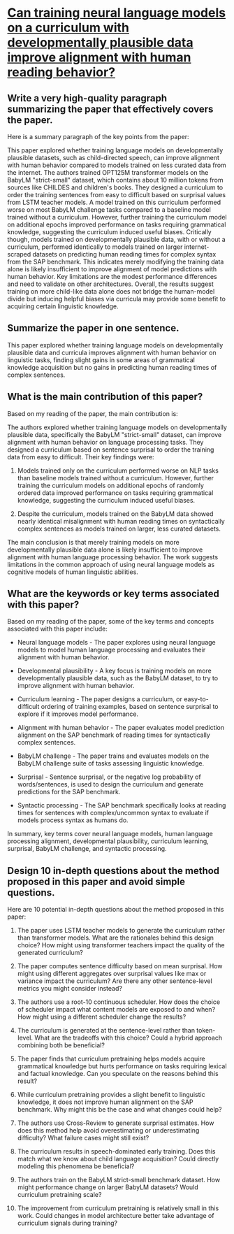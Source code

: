 # [Can training neural language models on a curriculum with developmentally   plausible data improve alignment with human reading behavior?](https://arxiv.org/abs/2311.18761)

## Write a very high-quality paragraph summarizing the paper that effectively covers the paper.

 Here is a summary paragraph of the key points from the paper:

This paper explored whether training language models on developmentally plausible datasets, such as child-directed speech, can improve alignment with human behavior compared to models trained on less curated data from the internet. The authors trained OPT125M transformer models on the BabyLM "strict-small" dataset, which contains about 10 million tokens from sources like CHILDES and children's books. They designed a curriculum to order the training sentences from easy to difficult based on surprisal values from LSTM teacher models. A model trained on this curriculum performed worse on most BabyLM challenge tasks compared to a baseline model trained without a curriculum. However, further training the curriculum model on additional epochs improved performance on tasks requiring grammatical knowledge, suggesting the curriculum induced useful biases. Critically though, models trained on developmentally plausible data, with or without a curriculum, performed identically to models trained on larger internet-scraped datasets on predicting human reading times for complex syntax from the SAP benchmark. This indicates merely modifying the training data alone is likely insufficient to improve alignment of model predictions with human behavior. Key limitations are the modest performance differences and need to validate on other architectures. Overall, the results suggest training on more child-like data alone does not bridge the human-model divide but inducing helpful biases via curricula may provide some benefit to acquiring certain linguistic knowledge.


## Summarize the paper in one sentence.

 This paper explored whether training language models on developmentally plausible data and curricula improves alignment with human behavior on linguistic tasks, finding slight gains in some areas of grammatical knowledge acquisition but no gains in predicting human reading times of complex sentences.


## What is the main contribution of this paper?

 Based on my reading of the paper, the main contribution is:

The authors explored whether training language models on developmentally plausible data, specifically the BabyLM "strict-small" dataset, can improve alignment with human behavior on language processing tasks. They designed a curriculum based on sentence surprisal to order the training data from easy to difficult. Their key findings were:

1) Models trained only on the curriculum performed worse on NLP tasks than baseline models trained without a curriculum. However, further training the curriculum models on additional epochs of randomly ordered data improved performance on tasks requiring grammatical knowledge, suggesting the curriculum induced useful biases. 

2) Despite the curriculum, models trained on the BabyLM data showed nearly identical misalignment with human reading times on syntactically complex sentences as models trained on larger, less curated datasets. 

The main conclusion is that merely training models on more developmentally plausible data alone is likely insufficient to improve alignment with human language processing behavior. The work suggests limitations in the common approach of using neural language models as cognitive models of human linguistic abilities.


## What are the keywords or key terms associated with this paper?

 Based on my reading of the paper, some of the key terms and concepts associated with this paper include:

- Neural language models - The paper explores using neural language models to model human language processing and evaluates their alignment with human behavior.

- Developmental plausibility - A key focus is training models on more developmentally plausible data, such as the BabyLM dataset, to try to improve alignment with human behavior. 

- Curriculum learning - The paper designs a curriculum, or easy-to-difficult ordering of training examples, based on sentence surprisal to explore if it improves model performance.

- Alignment with human behavior - The paper evaluates model prediction alignment on the SAP benchmark of reading times for syntactically complex sentences. 

- BabyLM challenge - The paper trains and evaluates models on the BabyLM challenge suite of tasks assessing linguistic knowledge.

- Surprisal - Sentence surprisal, or the negative log probability of words/sentences, is used to design the curriculum and generate predictions for the SAP benchmark.

- Syntactic processing - The SAP benchmark specifically looks at reading times for sentences with complex/uncommon syntax to evaluate if models process syntax as humans do.

In summary, key terms cover neural language models, human language processing alignment, developmental plausibility, curriculum learning, surprisal, BabyLM challenge, and syntactic processing.


## Design 10 in-depth questions about the method proposed in this paper and avoid simple questions.

 Here are 10 potential in-depth questions about the method proposed in this paper:

1. The paper uses LSTM teacher models to generate the curriculum rather than transformer models. What are the rationales behind this design choice? How might using transformer teachers impact the quality of the generated curriculum?

2. The paper computes sentence difficulty based on mean surprisal. How might using different aggregates over surprisal values like max or variance impact the curriculum? Are there any other sentence-level metrics you might consider instead?

3. The authors use a root-10 continuous scheduler. How does the choice of scheduler impact what content models are exposed to and when? How might using a different scheduler change the results? 

4. The curriculum is generated at the sentence-level rather than token-level. What are the tradeoffs with this choice? Could a hybrid approach combining both be beneficial? 

5. The paper finds that curriculum pretraining helps models acquire grammatical knowledge but hurts performance on tasks requiring lexical and factual knowledge. Can you speculate on the reasons behind this result? 

6. While curriculum pretraining provides a slight benefit to linguistic knowledge, it does not improve human alignment on the SAP benchmark. Why might this be the case and what changes could help?

7. The authors use Cross-Review to generate surprisal estimates. How does this method help avoid overestimating or underestimating difficulty? What failure cases might still exist?

8. The curriculum results in speech-dominated early training. Does this match what we know about child language acquisition? Could directly modeling this phenomena be beneficial?

9. The authors train on the BabyLM strict-small benchmark dataset. How might performance change on larger BabyLM datasets? Would curriculum pretraining scale?

10. The improvement from curriculum pretraining is relatively small in this work. Could changes in model architecture better take advantage of curriculum signals during training?
